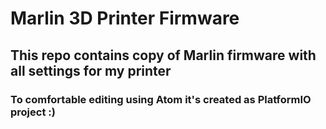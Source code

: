 # Marlin 3D Printer Firmware

## This repo contains copy of Marlin firmware with all settings for my printer
### To comfortable editing using Atom it's created as PlatformIO project :)

